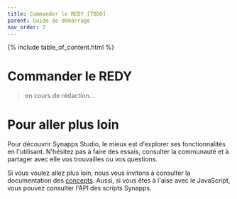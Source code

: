 ```yaml
---
title: Commander le REDY [TODO]
parent: Guide de démarrage
nav_order: 7
---
```


{% include table_of_content.html %}


# Commander le REDY

> en cours de rédaction...

# Pour aller plus loin

Pour découvrir Synapps Studio, le mieux est d'explorer ses fonctionnalités en l'utilisant. N'hésitez pas à faire des essais, consulter la communauté et à partager avec elle vos trouvailles ou vos questions.

Si vous voulez allez plus loin, nous vous invitons à consulter la documentation des  [concepts](../concepts/). Aussi, si vous êtes à l'aise avec le JavaScript, vous pouvez consulter l'API des scripts Synapps.
